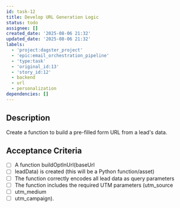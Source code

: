 ```yaml
---
id: task-12
title: Develop URL Generation Logic
status: todo
assignee: []
created_date: '2025-08-06 21:32'
updated_date: '2025-08-06 21:32'
labels:
  - 'project:dagster_project'
  - 'epic:email_orchestration_pipeline'
  - 'type:task'
  - 'original_id:13'
  - 'story_id:12'
  - backend
  - url
  - personalization
dependencies: []
---
```


## Description

Create a function to build a pre-filled form URL from a lead's data.

## Acceptance Criteria

- [ ] A function buildOptInUrl(baseUrl
- [ ] leadData) is created (this will be a Python function/asset)
- [ ] The function correctly encodes all lead data as query parameters
- [ ] The function includes the required UTM parameters (utm_source
- [ ] utm_medium
- [ ] utm_campaign).
